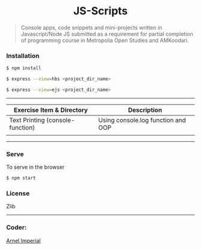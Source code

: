 <h1 align=center>JS-Scripts</h1> 

> Console apps, code snippets and mini-projects written in Javascript/Node JS submitted as a requirement for partial completion of programming course in Metropolia Open Studies and AMKoodari.


### Installation

```sh
$ npm install
```

```sh
$ express --view=hbs <project_dir_name>
```

```sh
$ express --view=ejs <project_dir_name>
```
---

| Exercise Item & Directory         | Description                                             |
|-----------------------------------|---------------------------------------------------------|
| Text Printing (console-function)  | Using console.log function and OOP                      | 
|                                   |                                                         | 

---

### Serve
To serve in the browser

```sh
$ npm start
```

### License
Zlib

---

### Coder:
[Arnel Imperial](https://arnelimperial.com)
